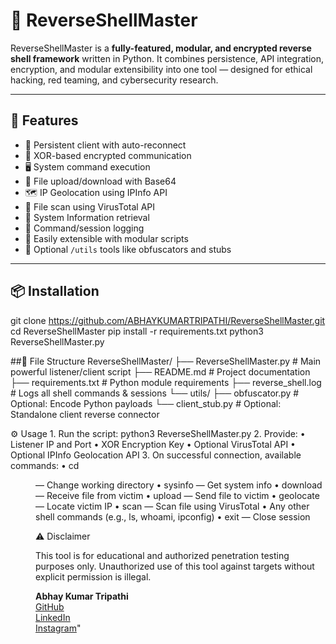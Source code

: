 # 🐚 ReverseShellMaster

ReverseShellMaster is a **fully-featured, modular, and encrypted reverse shell framework** written in Python. It combines persistence, API integration, encryption, and modular extensibility into one tool — designed for ethical hacking, red teaming, and cybersecurity research.

---

## 🚀 Features

- 🔁 Persistent client with auto-reconnect
- 🔐 XOR-based encrypted communication
- 🖥️ System command execution
- 📁 File upload/download with Base64
- 🗺️ IP Geolocation using IPInfo API
- 🧪 File scan using VirusTotal API
- 🧠 System Information retrieval
- 📝 Command/session logging
- 🔧 Easily extensible with modular scripts
- 👾 Optional `/utils` tools like obfuscators and stubs

---

## 📦 Installation

git clone https://github.com/ABHAYKUMARTRIPATHI/ReverseShellMaster.git
cd ReverseShellMaster
pip install -r requirements.txt
python3 ReverseShellMaster.py

##📂 File Structure
ReverseShellMaster/
├── ReverseShellMaster.py       # Main powerful listener/client script
├── README.md                   # Project documentation
├── requirements.txt            # Python module requirements
├── reverse_shell.log           # Logs all shell commands & sessions
└── utils/
    ├── obfuscator.py           # Optional: Encode Python payloads
    └── client_stub.py          # Optional: Standalone client reverse connector

⚙️ Usage
	1.	Run the script:
 python3 ReverseShellMaster.py
 	2.	Provide:
	•	Listener IP and Port
	•	XOR Encryption Key
	•	Optional VirusTotal API
	•	Optional IPInfo Geolocation API
	3.	On successful connection, available commands:
	•	cd <dir> — Change working directory
	•	sysinfo — Get system info
	•	download <filepath> — Receive file from victim
	•	upload <filepath> <base64> — Send file to victim
	•	geolocate — Locate victim IP
	•	scan <filepath> — Scan file using VirusTotal
	•	Any other shell commands (e.g., ls, whoami, ipconfig)
	•	exit — Close session

 ⚠️ Disclaimer

This tool is for educational and authorized penetration testing purposes only.
Unauthorized use of this tool against targets without explicit permission is illegal.

**Abhay Kumar Tripathi**  
[GitHub](https://github.com/ABHAYKUMARTRIPATHI)  
[LinkedIn](https://www.linkedin.com/in/abhay-kumar-tripathi-54899b31a)  
[Instagram](https://www.instagram.com/abhaytripathi_46)"
